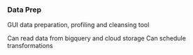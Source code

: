 ### Data Prep
GUI data preparation, profiling and cleansing tool

Can read data from bigquery and cloud storage
Can schedule transformations